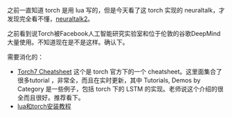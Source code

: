之前一直知道 torch 是用 lua 写的，但是今天看了这 torch 实现的 neuraltalk，才发现完全看不懂，[neuraltalk2](https://github.com/karpathy/neuraltalk2)。


之前看到说Torch被Facebook人工智能研究实验室和位于伦敦的谷歌DeepMind大量使用。不知道现在是不是这样。确认下。



需要消化的：

- [Torch7 Cheatsheet](https://github.com/torch/torch7/wiki/Cheatsheet) 这个是 torch 官方下的一个 cheatsheet。这里面集合了很多tutorial ，非常全，而且在实时更新，其中 Tutorials, Demos by Category 是一些例子，包括 torch 下的 LSTM 的实现。老师说这个介绍的很全而且很好。推荐看下。
- [lua和torch安装教程](https://blog.csdn.net/IEEE_FELLOW/article/details/53018856)
